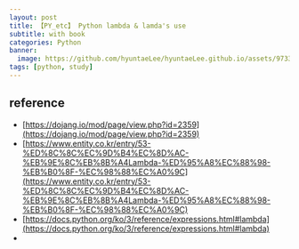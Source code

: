 ```yaml
---
layout: post
title: 【PY_etc】 Python lambda & lamda's use
subtitle: with book
categories: Python
banner:
  image: https://github.com/hyuntaeLee/hyuntaeLee.github.io/assets/97331148/8a91cce1-f6ff-4080-a59b-625b14f1737f
tags: [python, study]
---
```



## reference

* [https://dojang.io/mod/page/view.php?id=2359](https://dojang.io/mod/page/view.php?id=2359)
* [https://www.entity.co.kr/entry/53-%ED%8C%8C%EC%9D%B4%EC%8D%AC-%EB%9E%8C%EB%8B%A4Lambda-%ED%95%A8%EC%88%98-%EB%B0%8F-%EC%98%88%EC%A0%9C](https://www.entity.co.kr/entry/53-%ED%8C%8C%EC%9D%B4%EC%8D%AC-%EB%9E%8C%EB%8B%A4Lambda-%ED%95%A8%EC%88%98-%EB%B0%8F-%EC%98%88%EC%A0%9C)
* [https://docs.python.org/ko/3/reference/expressions.html#lambda](https://docs.python.org/ko/3/reference/expressions.html#lambda)
* 